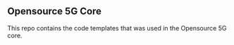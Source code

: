 ## Opensource 5G Core

This repo contains the code templates that was used in the Opensource 5G core.

